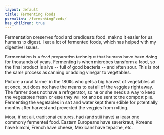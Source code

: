 ```yaml
---
layout: default
title: Fermenting Foods
permalink: /fermentingFoods/
has_children: true
---
```


Fermentation preserves food and predigests food, making it easier for us humans to digest. I eat a lot of fermented foods, which has helped with my digestive issues.

Fermentation is a food preparation technique that humans have been doing for thousands of years. Fermenting is when microbes transform a food, so the final product is alive -- full of good bacteria -- and often sour. This is not the same process as canning or adding vinegar to vegetables. 

Picture a rural farmer in the 1800s who gets a big harvest of vegetables all at once, but does not have the means to eat all of the veggies right away. The farmer does not have a refrigerator, so he or she needs a way to keep the vegetables fresh, or else they will rot and be sent to the compost pile. Fermenting the vegetables in salt and water kept them edible for potentially months after harvest and prevented the veggies from rotting.

Most, if not all, traditional cultures, had (and still have) at least one commonly fermented food. Eastern Europeans have sauerkraut, Koreans have kimchi, French have cheese, Mexicans have tepache, etc.
